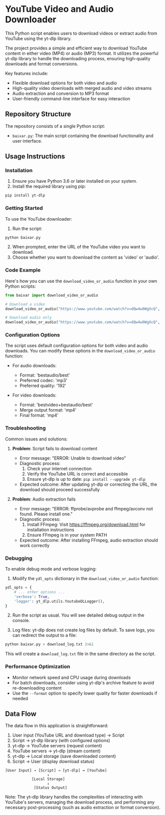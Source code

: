 # YouTube Video and Audio Downloader

This Python script enables users to download videos or extract audio from YouTube using the yt-dlp library.

The project provides a simple and efficient way to download YouTube content in either video (MP4) or audio (MP3) format. It utilizes the powerful yt-dlp library to handle the downloading process, ensuring high-quality downloads and format conversions.

Key features include:
- Flexible download options for both video and audio
- High-quality video downloads with merged audio and video streams
- Audio extraction and conversion to MP3 format
- User-friendly command-line interface for easy interaction

## Repository Structure

The repository consists of a single Python script:

- `baixar.py`: The main script containing the download functionality and user interface.

## Usage Instructions

### Installation

1. Ensure you have Python 3.6 or later installed on your system.
2. Install the required library using pip:

```bash
pip install yt-dlp
```

### Getting Started

To use the YouTube downloader:

1. Run the script:

```bash
python baixar.py
```

2. When prompted, enter the URL of the YouTube video you want to download.
3. Choose whether you want to download the content as 'video' or 'audio'.

### Code Example

Here's how you can use the `download_video_or_audio` function in your own Python scripts:

```python
from baixar import download_video_or_audio

# Download a video
download_video_or_audio("https://www.youtube.com/watch?v=dQw4w9WgXcQ", "video")

# Download audio only
download_video_or_audio("https://www.youtube.com/watch?v=dQw4w9WgXcQ", "audio")
```

### Configuration Options

The script uses default configuration options for both video and audio downloads. You can modify these options in the `download_video_or_audio` function:

- For audio downloads:
  - Format: 'bestaudio/best'
  - Preferred codec: 'mp3'
  - Preferred quality: '192'

- For video downloads:
  - Format: 'bestvideo+bestaudio/best'
  - Merge output format: 'mp4'
  - Final format: 'mp4'

### Troubleshooting

Common issues and solutions:

1. **Problem**: Script fails to download content
   - Error message: "ERROR: Unable to download video"
   - Diagnostic process:
     1. Check your internet connection
     2. Verify the YouTube URL is correct and accessible
     3. Ensure yt-dlp is up to date: `pip install --upgrade yt-dlp`
   - Expected outcome: After updating yt-dlp or correcting the URL, the download should proceed successfully

2. **Problem**: Audio extraction fails
   - Error message: "ERROR: ffprobe/avprobe and ffmpeg/avconv not found. Please install one."
   - Diagnostic process:
     1. Install FFmpeg: Visit https://ffmpeg.org/download.html for installation instructions
     2. Ensure FFmpeg is in your system PATH
   - Expected outcome: After installing FFmpeg, audio extraction should work correctly

### Debugging

To enable debug mode and verbose logging:

1. Modify the `ydl_opts` dictionary in the `download_video_or_audio` function:

```python
ydl_opts = {
    # ... other options ...
    'verbose': True,
    'logger': yt_dlp.utils.YoutubeDLLogger(),
}
```

2. Run the script as usual. You will see detailed debug output in the console.

3. Log files: yt-dlp does not create log files by default. To save logs, you can redirect the output to a file:

```bash
python baixar.py > download_log.txt 2>&1
```

This will create a `download_log.txt` file in the same directory as the script.

### Performance Optimization

- Monitor network speed and CPU usage during downloads
- For batch downloads, consider using yt-dlp's archive feature to avoid re-downloading content
- Use the `--format` option to specify lower quality for faster downloads if needed

## Data Flow

The data flow in this application is straightforward:

1. User input (YouTube URL and download type) → Script
2. Script → yt-dlp library (with configured options)
3. yt-dlp → YouTube servers (request content)
4. YouTube servers → yt-dlp (stream content)
5. yt-dlp → Local storage (save downloaded content)
6. Script → User (display download status)

```
[User Input] → [Script] → [yt-dlp] ↔ [YouTube]
                   ↓
            [Local Storage]
                   ↓
             [Status Output]
```

Note: The yt-dlp library handles the complexities of interacting with YouTube's servers, managing the download process, and performing any necessary post-processing (such as audio extraction or format conversion).